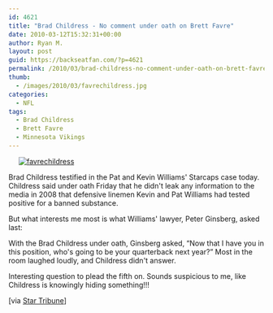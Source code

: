 ```yaml
---
id: 4621
title: "Brad Childress - No comment under oath on Brett Favre"
date: 2010-03-12T15:32:31+00:00
author: Ryan M.
layout: post
guid: https://backseatfan.com/?p=4621
permalink: /2010/03/brad-childress-no-comment-under-oath-on-brett-favre/
thumb:
  - /images/2010/03/favrechildress.jpg
categories:
  - NFL
tags:
  - Brad Childress
  - Brett Favre
  - Minnesota Vikings
---
```


<div class="entry">
  <p>
    <a href="/images/2010/03/favrechildress.jpg"><img class="size-medium wp-image-4622 alignright" style="margin-left: 20px; margin-right: 20px;" title="favrechildress" src="/images/2010/03/favrechildress-300x226.jpg" alt="favrechildress" width="270" height="203" srcset="/images/2010/03/favrechildress-300x226.jpg 300w, /images/2010/03/favrechildress.jpg 406w" sizes="(max-width: 270px) 100vw, 270px" /></a>
  </p>

  <p>
    Brad Childress testified in the Pat and Kevin Williams' Starcaps case today. Childress said under oath Friday that he didn't leak any information to the media in 2008 that defensive linemen Kevin and Pat Williams had tested positive for a banned substance.
  </p>

  <p>
    But what interests me most is what Williams' lawyer, Peter Ginsberg, asked last:
  </p>

  <p>
    With the Brad Childress under oath, Ginsberg asked, &#8220;Now that I have you in this position, who's going to be your quarterback next year?&#8221; Most in the room laughed loudly, and Childress didn't answer.
  </p>

  <p>
    Interesting question to plead the fifth on. Sounds suspicious to me, like Childress is knowingly hiding something!!!
  </p>

  <p>
    [via <a href="http://www.startribune.com/local/87479262.html?page=2&c=y">Star Tribune</a>]
  </p>
</div>
